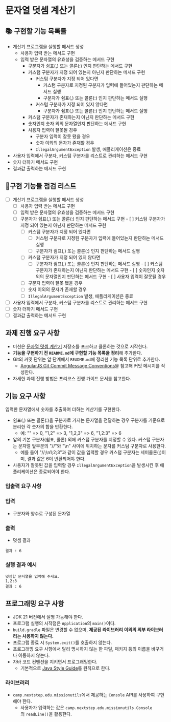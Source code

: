 # **문자열 덧셈 계산기**

## 📚 구현할 기능 목록들

- 계산기 프로그램을 실행할 메서드 생성
  - 사용자 입력 받는 메서드 구현
  - 입력 받은 문자열의 유효성을 검증하는 메서드 구현
      - 구분자가  쉼표(,) 또는 콜론(:) 인지 판단하는 메서드 구현
      - 커스텀 구분자가 지정 되어 있는지 아닌지 판단하는 메서드 구현
          - 커스텀 구분자가 지정 되어 있다면
              - 커스텀 구분자로 지정된 구분자가 입력에 들어있는지 판단하는 메서드 실행
              - 구분자가  쉼표(,) 또는 콜론(:) 인지 판단하는 메서드 실행
          - 커스텀 구분자가 지정 되어 있지 않다면
              - 구분자가  쉼표(,) 또는 콜론(:) 인지 판단하는 메서드 실행
      - 커스텀 구분자가 존재하는지 아닌지 판단하는 메서드 구현
      - 숫자인지 숫자 외의 문자열인지 판단하는 메서드 구현
      - 사용자 입력이 잘못될 경우
          - 구분자 입력이 잘못 됐을 경우
          - 숫자 이외의 문자가 존재할 경우
          - `IllegalArgumentException` 발생, 애플리케이션은 종료
- 사용자 입력에서 구분자, 커스텀 구분자를 리스트로 관리하는 메서드 구현
- 숫자 더하기 메서드 구현
- 결과값 출력하는 메서드 구현

## 📝구현 기능들 점검 리스트

- [ ]  계산기 프로그램을 실행할 메서드 생성
    - [ ]  사용자 입력 받는 메서드 구현
    - [ ]  입력 받은 문자열의 유효성을 검증하는 메서드 구현
      - [ ]  구분자가  쉼표(,) 또는 콜론(:) 인지 판단하는 메서드 구현
        - [ ]  커스텀 구분자가 지정 되어 있는지 아닌지 판단하는 메서드 구현
            - [ ]  커스텀 구분자가 지정 되어 있다면
                - [ ]  커스텀 구분자로 지정된 구분자가 입력에 들어있는지 판단하는 메서드 실행
                - [ ]  구분자가  쉼표(,) 또는 콜론(:) 인지 판단하는 메서드 실행
            - [ ]  커스텀 구분자가 지정 되어 있지 않다면
                - [ ]  구분자가  쉼표(,) 또는 콜론(:) 인지 판단하는 메서드 실행
        - [ ]  커스텀 구분자가 존재하는지 아닌지 판단하는 메서드 구현
        - [ ]  숫자인지 숫자 외의 문자열인지 판단하는 메서드 구현
        - [ ]  사용자 입력이 잘못될 경우
            - [ ]  구분자 입력이 잘못 됐을 경우
            - [ ]  숫자 이외의 문자가 존재할 경우
            - [ ]  `IllegalArgumentException` 발생, 애플리케이션은 종료
- [ ]  사용자 입력에서 구분자, 커스텀 구분자를 리스트로 관리하는 메서드 구현
- [ ]  숫자 더하기 메서드 구현
- [ ]  결과값 출력하는 메서드 구현

## **과제 진행 요구 사항**

- 미션은 [문자열 덧셈 계산기](https://github.com/woowacourse-precourse/java-calculator-7) 저장소를 포크하고 클론하는 것으로 시작한다.
- **기능을 구현하기 전 `README.md`에 구현할 기능 목록을 정리**해 추가한다.
- Git의 커밋 단위는 앞 단계에서 `README.md`에 정리한 기능 목록 단위로 추가한다.
    - [AngularJS Git Commit Message Conventions](https://gist.github.com/stephenparish/9941e89d80e2bc58a153)을 참고해 커밋 메시지를 작성한다.
- 자세한 과제 진행 방법은 프리코스 진행 가이드 문서를 참고한다.

## **기능 요구 사항**

입력한 문자열에서 숫자를 추출하여 더하는 계산기를 구현한다.

- 쉼표(,) 또는 콜론(:)을 구분자로 가지는 문자열을 전달하는 경우 구분자를 기준으로 분리한 각 숫자의 합을 반환한다.
    - 예: "" => 0, "1,2" => 3, "1,2,3" => 6, "1,2:3" => 6
- 앞의 기본 구분자(쉼표, 콜론) 외에 커스텀 구분자를 지정할 수 있다. 커스텀 구분자는 문자열 앞부분의 "//"와 "\n" 사이에 위치하는 문자를 커스텀 구분자로 사용한다.
    - 예를 들어 "//;\n1;2;3"과 같이 값을 입력할 경우 커스텀 구분자는 세미콜론(;)이며, 결과 값은 6이 반환되어야 한다.
- 사용자가 잘못된 값을 입력할 경우 `IllegalArgumentException`을 발생시킨 후 애플리케이션은 종료되어야 한다.

### **입출력 요구 사항**

### **입력**

- 구분자와 양수로 구성된 문자열

### **출력**

- 덧셈 결과

```
결과 : 6

```

### **실행 결과 예시**

```
덧셈할 문자열을 입력해 주세요.
1,2:3
결과 : 6

```

## **프로그래밍 요구 사항**

- JDK 21 버전에서 실행 가능해야 한다.
- 프로그램 실행의 시작점은 `Application`의 `main()`이다.
- `build.gradle` 파일은 변경할 수 없으며, **제공된 라이브러리 이외의 외부 라이브러리는 사용하지 않는다.**
- 프로그램 종료 시 `System.exit()`를 호출하지 않는다.
- 프로그래밍 요구 사항에서 달리 명시하지 않는 한 파일, 패키지 등의 이름을 바꾸거나 이동하지 않는다.
- 자바 코드 컨벤션을 지키면서 프로그래밍한다.
    - 기본적으로 [Java Style Guide](https://github.com/woowacourse/woowacourse-docs/blob/main/styleguide/java)를 원칙으로 한다.

### **라이브러리**

- `camp.nextstep.edu.missionutils`에서 제공하는 `Console` API를 사용하여 구현해야 한다.
    - 사용자가 입력하는 값은 `camp.nextstep.edu.missionutils.Console`의 `readLine()`을 활용한다.